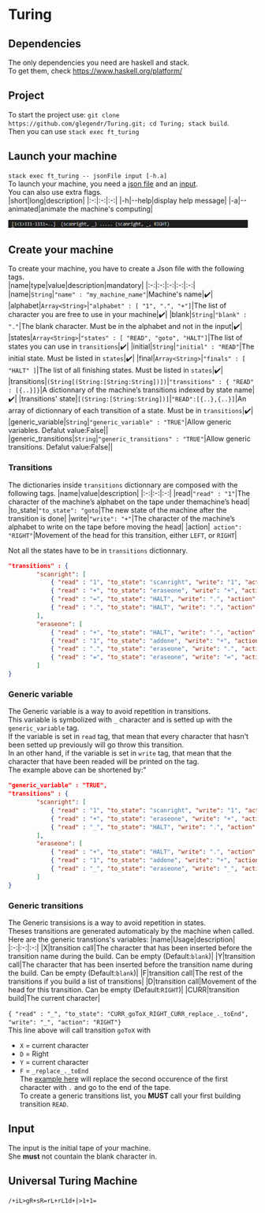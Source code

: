# Turing
## Dependencies
The only dependencies you need are haskell and stack.   
To get them, check https://www.haskell.org/platform/
## Project
To start the project use:
`git clone https://github.com/glegendr/Turing.git; cd Turing; stack build`.   
Then you can use `stack exec ft_turing`
## Launch your machine
`stack exec ft_turing -- jsonFile input [-h.a]`    
To launch your machine, you need a [json file](#create-your-machine) and an [input](#input).   
You can also use extra flags.   
|short|long|description|
|:-:|:-:|:-:|
|-h|--help|display help message|
|-a|--animated|animate the machine's computing|    

![](unary_add.gif)
## Create your machine
To create your machine, you have to create a Json file with the following tags.    
|name|type|value|description|mandatory|
|:-:|:-:|:-:|:-:|:-:|
|name|`String`|`"name" : "my_machine_name"`|Machine's name|✔️|
|alphabet|`Array<String>`|`"alphabet" : [ "1", ".", "+"]`|The list of character you are free to use in your machine|✔️|
|blank|`String`|`"blank" : "."`|The blank character. Must be in the alphabet and not in the input|✔️|
|states|`Array<String>`|`"states" : [ "READ", "goto", "HALT"]`|The list of states you can use in `transitions`|✔️|
|initial|`String`|`"initial" : "READ"`|The initial state. Must be listed in `states`|✔️|
|final|`Array<String>`|`"finals" : [ "HALT" ]`|The list of all finishing states. Must be listed in `states`|✔️|
|transitions|`(String[(String:[String:String])])`|`"transitions" : { "READ" : [{..}]}`|A dictionnary of the machine’s transitions indexed by state name|✔️|
|transitions' state|`[(String:[String:String])]`|`"READ":[{..},{..}]`|An array of dictionnary of each transition of a state. Must be in `transitions`|✔️|
|generic_variable|`String`|`"generic_variable" : "TRUE"`|Allow generic variables. Defalut value:False||
|generic_transitions|`String`|`"generic_transitions" : "TRUE"`|Allow generic transitions. Defalut value:False||
### Transitions
The dictionaries inside `transitions` dictionnary are composed with the following tags.
|name|value|description|
|:-:|:-:|:-:|
|read|`"read" : "1"`|The character of the machine’s alphabet on the tape under themachine’s head|
|to_state|`"to_state": "goto`|The new state of the machine after the transition is done|
|write|`"write": "+"`|The character of the machine’s alphabet to write on the tape before moving the head|
|action|` action": "RIGHT"`|Movement of the head for this transition, either `LEFT`, or `RIGHT`|

Not all the states have to be in `transitions` dictionnary.
``` json
"transitions" : {
        "scanright": [
            { "read" : "1", "to_state": "scanright", "write": "1", "action": "RIGHT"},
            { "read" : "+", "to_state": "eraseone", "write": "+", "action": "RIGHT"},
            { "read" : "=", "to_state": "HALT", "write": ".", "action": "RIGHT"},
            { "read" : ".", "to_state": "HALT", "write": ".", "action": "RIGHT"}
        ],
        "eraseone": [
            { "read" : "+", "to_state": "HALT", "write": ".", "action": "RIGHT"},
            { "read" : "1", "to_state": "addone", "write": "+", "action": "LEFT"},
            { "read" : ".", "to_state": "eraseone", "write": ".", "action": "LEFT"},
            { "read" : "=", "to_state": "eraseone", "write": "=", "action": "LEFT"}
        ]
}
```
### Generic variable
The Generic variable is a way to avoid repetition in transitions.   
This variable is symbolized with `_` character and is setted up with the `generic_variable` tag.   
If the variable is set in `read` tag, that mean that every character that hasn't been setted up previously will go throw this transition.    
In an other hand, if the variable is set in `write` tag, that mean that the character that have been readed will be printed on the tag.   
The example above can be shortened by:"
``` json
"generic_variable" : "TRUE",
"transitions" : {
        "scanright": [
            { "read" : "1", "to_state": "scanright", "write": "1", "action": "RIGHT"},
            { "read" : "+", "to_state": "eraseone", "write": "+", "action": "RIGHT"},
            { "read" : "_", "to_state": "HALT", "write": ".", "action": "RIGHT"}
        ],
        "eraseone": [
            { "read" : "+", "to_state": "HALT", "write": ".", "action": "RIGHT"},
            { "read" : "1", "to_state": "addone", "write": "+", "action": "LEFT"},
            { "read" : "_", "to_state": "eraseone", "write": "_", "action": "LEFT"}
        ]
}
```
### Generic transitions
The Generic transisions is a way to avoid repetition in states.   
Theses transitions are generated automaticaly by the machine when called.   
Here are the generic transtions's variables:
|name|Usage|description|
|:-:|:-:|:-:|
|X|transition call|The character that has been inserted before the transition name during the build. Can be empty (Default:`blank`)|
|Y|transition call|The character that has been inserted before the transition name during the build. Can be empty (Default:`blank`)|
|F|transition call|The rest of the transitions if you build a list of transitions|
|D|transition call|Movement of the head for this transition. Can be empty (Default:`RIGHT`)|
|CURR|transition build|The current character|

`{ "read" : "_", "to_state": "CURR_goToX_RIGHT_CURR_replace_._toEnd", "write": "_", "action": "RIGHT"}`    
This line above will call transition `goToX` with
- `X` = current character   
- `D` = Right   
- `Y` = current character    
- `F` = `_replace_._toEnd`    
The [example here](jsonFiles/generic_transitions_ex.json) will replace the second occurence of the first character with `.` and go to the end of the tape.     
To create a generic transitions list, you __MUST__ call your first building transition `READ`.   
## Input
The input is the initial tape of your machine.    
She __must__ not countain the blank character in.   
## Universal Turing Machine
`/+iL>gR+sR=rL+rL1d+|>1+1=`
